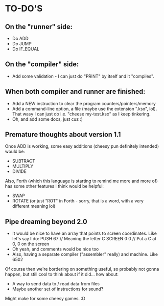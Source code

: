 # TO-DO'S

## On the "runner" side:

* Do ADD
* Do JUMP
* Do IF_EQUAL

## On the "compiler" side:

* Add some validation - I can just do "PRINT" by itself and it "compiles".

## When both compiler and runner are finished:

* Add a NEW instruction to clear the program counters/pointers/memory
* Add a command-line option, a file (maybe use the extension ".kso", lol).  That wasy I can just do i.e. "cheese my-test.kso" as I keep tinkering.
* Oh, and add some docs, just cuz :)

## Premature thoughts about version 1.1

Once ADD is working, some easy additions (cheesy pun definitely intended) would be:

* SUBTRACT
* MULTIPLY
* DIVIDE

Also, Forth (which this language is starting to remind me more and more of) has some other features I think would be helpful:

* SWAP
* ROTATE (or just "ROT" in Forth - sorry, that is a word, with a very different meaning lol)

## Pipe dreaming beyond 2.0

* It would be nice to have an array that points to screen coordinates.  Like let's say I do:
	PUSH 67		// Meaning the letter C
	SCREEN 0 0	// Put a C at 0, 0 on the screen
* Oh yeah, and comments would be nice too
* Also, having a separate compiler ("assembler" really) and machine.  Like 6502

Of course then we're bordering on something useful, so probably not gonna happen, but still cool to think about if it did... how about:

* A way to send data to / read data from files
* Maybe another set of instructions for sound?

Might make for some cheesy games. :D
